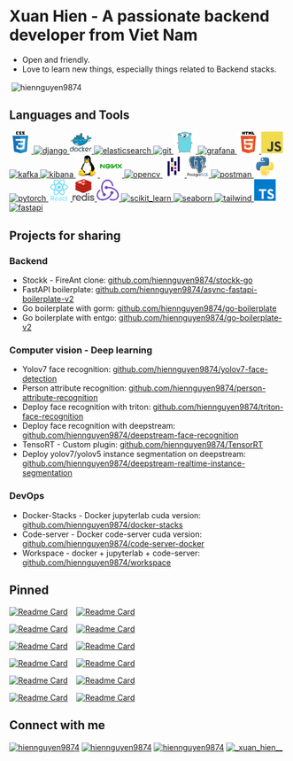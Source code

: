 # Xuan Hien - A passionate backend developer from Viet Nam

- Open and friendly.
- Love to learn new things, especially things related to Backend stacks.

<p>
  &nbsp;<img
    align="center"
    src="https://github-readme-stats-git-master-hiennguyen9874.vercel.app/api?username=hiennguyen9874&show_icons=true&locale=en&count_private=true&theme=transparent"
    alt="hiennguyen9874"
  />
</p>
<p>
  
## Languages and Tools

<p align="left">
  <a href="https://www.w3schools.com/css/" target="_blank" rel="noreferrer">
    <img
      src="https://raw.githubusercontent.com/devicons/devicon/master/icons/css3/css3-original-wordmark.svg"
      alt="css3"
      width="40"
      height="40"
    />
  </a>
  <a href="https://www.djangoproject.com/" target="_blank" rel="noreferrer">
    <img
      src="https://cdn.worldvectorlogo.com/logos/django.svg"
      alt="django"
      width="40"
      height="40"
    />
  </a>
  <a href="https://www.docker.com/" target="_blank" rel="noreferrer">
    <img
      src="https://raw.githubusercontent.com/devicons/devicon/master/icons/docker/docker-original-wordmark.svg"
      alt="docker"
      width="40"
      height="40"
    />
  </a>
  <a href="https://www.elastic.co" target="_blank" rel="noreferrer">
    <img
      src="https://www.vectorlogo.zone/logos/elastic/elastic-icon.svg"
      alt="elasticsearch"
      width="40"
      height="40"
    />
  </a>
  <a href="https://git-scm.com/" target="_blank" rel="noreferrer">
    <img
      src="https://www.vectorlogo.zone/logos/git-scm/git-scm-icon.svg"
      alt="git"
      width="40"
      height="40"
    />
  </a>
  <a href="https://golang.org" target="_blank" rel="noreferrer">
    <img
      src="https://raw.githubusercontent.com/devicons/devicon/master/icons/go/go-original.svg"
      alt="go"
      width="40"
      height="40"
    />
  </a>
  <a href="https://grafana.com" target="_blank" rel="noreferrer">
    <img
      src="https://www.vectorlogo.zone/logos/grafana/grafana-icon.svg"
      alt="grafana"
      width="40"
      height="40"
    />
  </a>
  <a href="https://www.w3.org/html/" target="_blank" rel="noreferrer">
    <img
      src="https://raw.githubusercontent.com/devicons/devicon/master/icons/html5/html5-original-wordmark.svg"
      alt="html5"
      width="40"
      height="40"
    />
  </a>
  <a
    href="https://developer.mozilla.org/en-US/docs/Web/JavaScript"
    target="_blank"
    rel="noreferrer"
  >
    <img
      src="https://raw.githubusercontent.com/devicons/devicon/master/icons/javascript/javascript-original.svg"
      alt="javascript"
      width="40"
      height="40"
    />
  </a>
  <a href="https://kafka.apache.org/" target="_blank" rel="noreferrer">
    <img
      src="https://www.vectorlogo.zone/logos/apache_kafka/apache_kafka-icon.svg"
      alt="kafka"
      width="40"
      height="40"
    />
  </a>
  <a href="https://www.elastic.co/kibana" target="_blank" rel="noreferrer">
    <img
      src="https://www.vectorlogo.zone/logos/elasticco_kibana/elasticco_kibana-icon.svg"
      alt="kibana"
      width="40"
      height="40"
    />
  </a>
  <a href="https://www.linux.org/" target="_blank" rel="noreferrer">
    <img
      src="https://raw.githubusercontent.com/devicons/devicon/master/icons/linux/linux-original.svg"
      alt="linux"
      width="40"
      height="40"
    />
  </a>
  <a href="https://www.nginx.com" target="_blank" rel="noreferrer">
    <img
      src="https://raw.githubusercontent.com/devicons/devicon/master/icons/nginx/nginx-original.svg"
      alt="nginx"
      width="40"
      height="40"
    />
  </a>
  <a href="https://opencv.org/" target="_blank" rel="noreferrer">
    <img
      src="https://www.vectorlogo.zone/logos/opencv/opencv-icon.svg"
      alt="opencv"
      width="40"
      height="40"
    />
  </a>
  <a href="https://pandas.pydata.org/" target="_blank" rel="noreferrer">
    <img
      src="https://raw.githubusercontent.com/devicons/devicon/2ae2a900d2f041da66e950e4d48052658d850630/icons/pandas/pandas-original.svg"
      alt="pandas"
      width="40"
      height="40"
    />
  </a>
  <a href="https://www.postgresql.org" target="_blank" rel="noreferrer">
    <img
      src="https://raw.githubusercontent.com/devicons/devicon/master/icons/postgresql/postgresql-original-wordmark.svg"
      alt="postgresql"
      width="40"
      height="40"
    />
  </a>
  <a href="https://postman.com" target="_blank" rel="noreferrer">
    <img
      src="https://www.vectorlogo.zone/logos/getpostman/getpostman-icon.svg"
      alt="postman"
      width="40"
      height="40"
    />
  </a>
  <a href="https://www.python.org" target="_blank" rel="noreferrer">
    <img
      src="https://raw.githubusercontent.com/devicons/devicon/master/icons/python/python-original.svg"
      alt="python"
      width="40"
      height="40"
    />
  </a>
  <a href="https://pytorch.org/" target="_blank" rel="noreferrer">
    <img
      src="https://www.vectorlogo.zone/logos/pytorch/pytorch-icon.svg"
      alt="pytorch"
      width="40"
      height="40"
    />
  </a>
  <a href="https://reactjs.org/" target="_blank" rel="noreferrer">
    <img
      src="https://raw.githubusercontent.com/devicons/devicon/master/icons/react/react-original-wordmark.svg"
      alt="react"
      width="40"
      height="40"
    />
  </a>
  <a href="https://redis.io" target="_blank" rel="noreferrer">
    <img
      src="https://raw.githubusercontent.com/devicons/devicon/master/icons/redis/redis-original-wordmark.svg"
      alt="redis"
      width="40"
      height="40"
    />
  </a>
  <a href="https://redux.js.org" target="_blank" rel="noreferrer">
    <img
      src="https://raw.githubusercontent.com/devicons/devicon/master/icons/redux/redux-original.svg"
      alt="redux"
      width="40"
      height="40"
    />
  </a>
  <a href="https://scikit-learn.org/" target="_blank" rel="noreferrer">
    <img
      src="https://upload.wikimedia.org/wikipedia/commons/0/05/Scikit_learn_logo_small.svg"
      alt="scikit_learn"
      width="40"
      height="40"
    />
  </a>
  <a href="https://seaborn.pydata.org/" target="_blank" rel="noreferrer">
    <img
      src="https://seaborn.pydata.org/_images/logo-mark-lightbg.svg"
      alt="seaborn"
      width="40"
      height="40"
    />
  </a>
  <a href="https://tailwindcss.com/" target="_blank" rel="noreferrer">
    <img
      src="https://www.vectorlogo.zone/logos/tailwindcss/tailwindcss-icon.svg"
      alt="tailwind"
      width="40"
      height="40"
    />
  </a>
  <a href="https://www.typescriptlang.org/" target="_blank" rel="noreferrer">
    <img
      src="https://raw.githubusercontent.com/devicons/devicon/master/icons/typescript/typescript-original.svg"
      alt="typescript"
      width="40"
      height="40"
    />
  </a>
  <a href="https://fastapi.tiangolo.com/" target="_blank" rel="noreferrer">
    <img
      src="https://cdn.worldvectorlogo.com/logos/fastapi-1.svg"
      alt="fastapi"
      width="40"
      height="40"
    />
  </a>
</p>

## Projects for sharing

### Backend

- Stockk - FireAnt clone: [github.com/hiennguyen9874/stockk-go](https://github.com/hiennguyen9874/stockk-go)
- FastAPI boilerplate: [github.com/hiennguyen9874/async-fastapi-boilerplate-v2](https://github.com/hiennguyen9874/async-fastapi-boilerplate-v2)
- Go boilerplate with gorm: [github.com/hiennguyen9874/go-boilerplate](https://github.com/hiennguyen9874/go-boilerplate)
- Go boilerplate with entgo: [github.com/hiennguyen9874/go-boilerplate-v2](https://github.com/hiennguyen9874/go-boilerplate-v2)

### Computer vision - Deep learning

- Yolov7 face recognition: [github.com/hiennguyen9874/yolov7-face-detection](https://github.com/hiennguyen9874/yolov7-face-detection)
- Person attribute recognition: [github.com/hiennguyen9874/person-attribute-recognition](https://github.com/hiennguyen9874/person-attribute-recognition)
- Deploy face recognition with triton: [github.com/hiennguyen9874/triton-face-recognition](https://github.com/hiennguyen9874/triton-face-recognition)
- Deploy face recognition with deepstream: [github.com/hiennguyen9874/deepstream-face-recognition](https://github.com/hiennguyen9874/deepstream-face-recognition)
- TensoRT - Custom plugin: [github.com/hiennguyen9874/TensorRT](https://github.com/hiennguyen9874/TensorRT)
- Deploy yolov7/yolov5 instance segmentation on deepstream: [github.com/hiennguyen9874/deepstream-realtime-instance-segmentation](https://github.com/hiennguyen9874/deepstream-realtime-instance-segmentation)

### DevOps

- Docker-Stacks - Docker jupyterlab cuda version: [github.com/hiennguyen9874/docker-stacks](https://github.com/hiennguyen9874/docker-stacks)
- Code-server - Docker code-server cuda version: [github.com/hiennguyen9874/code-server-docker](https://github.com/hiennguyen9874/code-server-docker)
- Workspace - docker + jupyterlab + code-server: [github.com/hiennguyen9874/workspace](https://github.com/hiennguyen9874/workspace)

## Pinned

[![Readme Card](https://github-readme-stats-git-master-hiennguyen9874.vercel.app/api/pin/?username=hiennguyen9874&repo=stockk-go&theme=transparent)](https://github.com/hiennguyen9874/stockk-go) &nbsp;&nbsp; [![Readme Card](https://github-readme-stats-git-master-hiennguyen9874.vercel.app/api/pin/?username=hiennguyen9874&repo=async-fastapi-boilerplate-v2&theme=transparent)](https://github.com/hiennguyen9874/async-fastapi-boilerplate-v2)

[![Readme Card](https://github-readme-stats-git-master-hiennguyen9874.vercel.app/api/pin/?username=hiennguyen9874&repo=go-boilerplate&theme=transparent)](https://github.com/hiennguyen9874/go-boilerplate) &nbsp;&nbsp; [![Readme Card](https://github-readme-stats-git-master-hiennguyen9874.vercel.app/api/pin/?username=hiennguyen9874&repo=go-boilerplate-v2&theme=transparent)](https://github.com/hiennguyen9874/go-boilerplate-v2)

[![Readme Card](https://github-readme-stats-git-master-hiennguyen9874.vercel.app/api/pin/?username=hiennguyen9874&repo=person-attribute-recognition&theme=transparent)](https://github.com/hiennguyen9874/person-attribute-recognition) &nbsp;&nbsp; [![Readme Card](https://github-readme-stats-git-master-hiennguyen9874.vercel.app/api/pin/?username=hiennguyen9874&repo=triton-face-recognition&theme=transparent)](https://github.com/hiennguyen9874/triton-face-recognition)

[![Readme Card](https://github-readme-stats-git-master-hiennguyen9874.vercel.app/api/pin/?username=hiennguyen9874&repo=deepstream-face-recognition&theme=transparent)](https://github.com/hiennguyen9874/deepstream-face-recognition) &nbsp;&nbsp; [![Readme Card](https://github-readme-stats-git-master-hiennguyen9874.vercel.app/api/pin/?username=hiennguyen9874&repo=TensorRT&theme=transparent)](https://github.com/hiennguyen9874/TensorRT)

[![Readme Card](https://github-readme-stats-git-master-hiennguyen9874.vercel.app/api/pin/?username=hiennguyen9874&repo=deepstream-realtime-instance-segmentation&theme=transparent)](https://github.com/hiennguyen9874/deepstream-realtime-instance-segmentation) &nbsp;&nbsp; [![Readme Card](https://github-readme-stats-git-master-hiennguyen9874.vercel.app/api/pin/?username=hiennguyen9874&repo=docker-stacks&theme=transparent)](https://github.com/hiennguyen9874/docker-stacks)

[![Readme Card](https://github-readme-stats-git-master-hiennguyen9874.vercel.app/api/pin/?username=hiennguyen9874&repo=code-server-docker&theme=transparent)](https://github.com/hiennguyen9874/code-server-docker) &nbsp;&nbsp; [![Readme Card](https://github-readme-stats-git-master-hiennguyen9874.vercel.app/api/pin/?username=hiennguyen9874&repo=workspace&theme=transparent)](https://github.com/hiennguyen9874/workspace)

## Connect with me

<p align="left">
  <a href="https://twitter.com/hiennguyen9874" target="blank"
    ><img
      align="center"
      src="https://raw.githubusercontent.com/rahuldkjain/github-profile-readme-generator/master/src/images/icons/Social/twitter.svg"
      alt="hiennguyen9874"
      height="30"
      width="40"
  /></a>
  <a href="https://linkedin.com/in/hiennguyen9874" target="blank"
    ><img
      align="center"
      src="https://raw.githubusercontent.com/rahuldkjain/github-profile-readme-generator/master/src/images/icons/Social/linked-in-alt.svg"
      alt="hiennguyen9874"
      height="30"
      width="40"
  /></a>
  <a href="https://fb.com/hiennguyen9874" target="blank"
    ><img
      align="center"
      src="https://raw.githubusercontent.com/rahuldkjain/github-profile-readme-generator/master/src/images/icons/Social/facebook.svg"
      alt="hiennguyen9874"
      height="30"
      width="40"
  /></a>
  <a href="https://instagram.com/_xuan_hien__" target="blank"
    ><img
      align="center"
      src="https://raw.githubusercontent.com/rahuldkjain/github-profile-readme-generator/master/src/images/icons/Social/instagram.svg"
      alt="_xuan_hien__"
      height="30"
      width="40"
  /></a>
</p>
